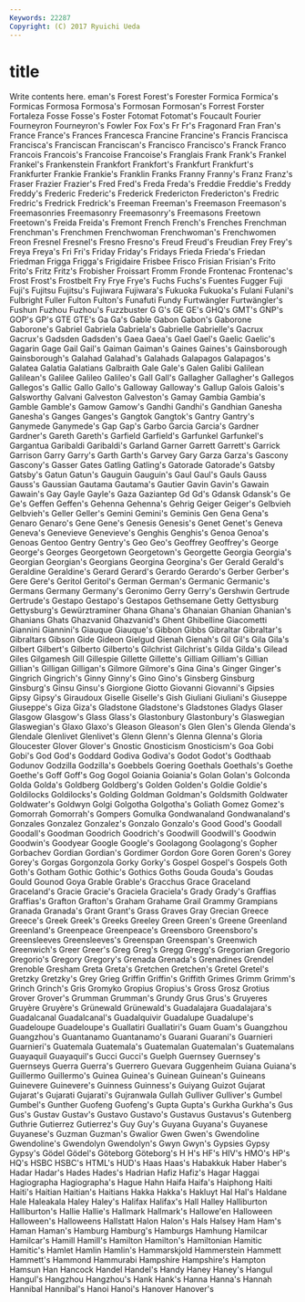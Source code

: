 ```yaml
---
Keywords: 22287 
Copyright: (C) 2017 Ryuichi Ueda
---
```


# title

Write contents here.
eman's Forest Forest's Forester Formica Formica's Formicas Formosa
Formosa's Formosan Formosan's Forrest Forster Fortaleza Fosse Fosse's Foster Fotomat
Fotomat's Foucault Fourier Fourneyron Fourneyron's Fowler Fox Fox's Fr Fr's
Fragonard Fran Fran's France France's Frances Francesca Francine Francine's Francis
Francisca Francisca's Franciscan Franciscan's Francisco Francisco's Franck Franco Francois Francois's
Francoise Francoise's Franglais Frank Frank's Frankel Frankel's Frankenstein Frankfort Frankfort's
Frankfurt Frankfurt's Frankfurter Frankie Frankie's Franklin Franks Franny Franny's Franz
Franz's Fraser Frazier Frazier's Fred Fred's Freda Freda's Freddie Freddie's
Freddy Freddy's Frederic Frederic's Frederick Fredericton Fredericton's Fredric Fredric's Fredrick
Fredrick's Freeman Freeman's Freemason Freemason's Freemasonries Freemasonry Freemasonry's Freemasons Freetown
Freetown's Freida Freida's Fremont French French's Frenches Frenchman Frenchman's Frenchmen
Frenchwoman Frenchwoman's Frenchwomen Freon Fresnel Fresnel's Fresno Fresno's Freud Freud's
Freudian Frey Frey's Freya Freya's Fri Fri's Friday Friday's Fridays
Frieda Frieda's Friedan Friedman Frigga Frigga's Frigidaire Frisbee Frisco Frisian
Frisian's Frito Frito's Fritz Fritz's Frobisher Froissart Fromm Fronde Frontenac
Frontenac's Frost Frost's Frostbelt Fry Frye Frye's Fuchs Fuchs's Fuentes
Fugger Fuji Fuji's Fujitsu Fujitsu's Fujiwara Fujiwara's Fukuoka Fukuoka's Fulani
Fulani's Fulbright Fuller Fulton Fulton's Funafuti Fundy Furtwängler Furtwängler's Fushun
Fuzhou Fuzhou's Fuzzbuster G G's GE GE's GHQ's GMT's GNP's
GOP's GP's GTE GTE's Ga Ga's Gable Gabon Gabon's Gaborone
Gaborone's Gabriel Gabriela Gabriela's Gabrielle Gabrielle's Gacrux Gacrux's Gadsden Gadsden's
Gaea Gaea's Gael Gael's Gaelic Gaelic's Gagarin Gage Gail Gail's
Gaiman Gaiman's Gaines Gaines's Gainsborough Gainsborough's Galahad Galahad's Galahads Galapagos
Galapagos's Galatea Galatia Galatians Galbraith Gale Gale's Galen Galibi Galilean
Galilean's Galilee Galileo Galileo's Gall Gall's Gallagher Gallagher's Gallegos Gallegos's
Gallic Gallo Gallo's Galloway Galloway's Gallup Galois Galois's Galsworthy Galvani
Galveston Galveston's Gamay Gambia Gambia's Gamble Gamble's Gamow Gamow's Gandhi
Gandhi's Gandhian Ganesha Ganesha's Ganges Ganges's Gangtok Gangtok's Gantry Gantry's
Ganymede Ganymede's Gap Gap's Garbo Garcia Garcia's Gardner Gardner's Gareth
Gareth's Garfield Garfield's Garfunkel Garfunkel's Gargantua Garibaldi Garibaldi's Garland Garner
Garrett Garrett's Garrick Garrison Garry Garry's Garth Garth's Garvey Gary
Garza Garza's Gascony Gascony's Gasser Gates Gatling Gatling's Gatorade Gatorade's
Gatsby Gatsby's Gatun Gatun's Gauguin Gauguin's Gaul Gaul's Gauls Gauss
Gauss's Gaussian Gautama Gautama's Gautier Gavin Gavin's Gawain Gawain's Gay
Gayle Gayle's Gaza Gaziantep Gd Gd's Gdansk Gdansk's Ge Ge's
Geffen Geffen's Gehenna Gehenna's Gehrig Geiger Geiger's Gelbvieh Gelbvieh's Geller
Geller's Gemini Gemini's Geminis Gen Gena Gena's Genaro Genaro's Gene
Gene's Genesis Genesis's Genet Genet's Geneva Geneva's Genevieve Genevieve's Genghis
Genghis's Genoa Genoa's Genoas Gentoo Gentry Gentry's Geo Geo's Geoffrey
Geoffrey's George George's Georges Georgetown Georgetown's Georgette Georgia Georgia's Georgian
Georgian's Georgians Georgina Georgina's Ger Gerald Gerald's Geraldine Geraldine's Gerard
Gerard's Gerardo Gerardo's Gerber Gerber's Gere Gere's Geritol Geritol's German
German's Germanic Germanic's Germans Germany Germany's Geronimo Gerry Gerry's Gershwin
Gertrude Gertrude's Gestapo Gestapo's Gestapos Gethsemane Getty Gettysburg Gettysburg's Gewürztraminer
Ghana Ghana's Ghanaian Ghanian Ghanian's Ghanians Ghats Ghazvanid Ghazvanid's Ghent
Ghibelline Giacometti Giannini Giannini's Giauque Giauque's Gibbon Gibbs Gibraltar Gibraltar's
Gibraltars Gibson Gide Gideon Gielgud Gienah Gienah's Gil Gil's Gila
Gila's Gilbert Gilbert's Gilberto Gilberto's Gilchrist Gilchrist's Gilda Gilda's Gilead
Giles Gilgamesh Gill Gillespie Gillette Gillette's Gilliam Gilliam's Gillian Gillian's
Gilligan Gilligan's Gilmore Gilmore's Gina Gina's Ginger Ginger's Gingrich Gingrich's
Ginny Ginny's Gino Gino's Ginsberg Ginsburg Ginsburg's Ginsu Ginsu's Giorgione
Giotto Giovanni Giovanni's Gipsies Gipsy Gipsy's Giraudoux Giselle Giselle's Gish
Giuliani Giuliani's Giuseppe Giuseppe's Giza Giza's Gladstone Gladstone's Gladstones Gladys
Glaser Glasgow Glasgow's Glass Glass's Glastonbury Glastonbury's Glaswegian Glaswegian's Glaxo
Glaxo's Gleason Gleason's Glen Glen's Glenda Glenda's Glendale Glenlivet Glenlivet's
Glenn Glenn's Glenna Glenna's Gloria Gloucester Glover Glover's Gnostic Gnosticism
Gnosticism's Goa Gobi Gobi's God God's Goddard Godiva Godiva's Godot
Godot's Godthaab Godunov Godzilla Godzilla's Goebbels Goering Goethals Goethals's Goethe
Goethe's Goff Goff's Gog Gogol Goiania Goiania's Golan Golan's Golconda
Golda Golda's Goldberg Goldberg's Golden Golden's Goldie Goldie's Goldilocks Goldilocks's
Golding Goldman Goldman's Goldsmith Goldwater Goldwater's Goldwyn Golgi Golgotha Golgotha's
Goliath Gomez Gomez's Gomorrah Gomorrah's Gompers Gomulka Gondwanaland Gondwanaland's Gonzales
Gonzalez Gonzalez's Gonzalo Gonzalo's Good Good's Goodall Goodall's Goodman Goodrich
Goodrich's Goodwill Goodwill's Goodwin Goodwin's Goodyear Google Google's Goolagong Goolagong's
Gopher Gorbachev Gordian Gordian's Gordimer Gordon Gore Goren Goren's Gorey
Gorey's Gorgas Gorgonzola Gorky Gorky's Gospel Gospel's Gospels Goth Goth's
Gotham Gothic Gothic's Gothics Goths Gouda Gouda's Goudas Gould Gounod
Goya Grable Grable's Gracchus Grace Graceland Graceland's Gracie Gracie's Graciela
Graciela's Grady Grady's Graffias Graffias's Grafton Grafton's Graham Grahame Grail
Grammy Grampians Granada Granada's Grant Grant's Grass Graves Gray Grecian
Greece Greece's Greek Greek's Greeks Greeley Green Green's Greene Greenland
Greenland's Greenpeace Greenpeace's Greensboro Greensboro's Greensleeves Greensleeves's Greenspan Greenspan's Greenwich
Greenwich's Greer Greer's Greg Greg's Gregg Gregg's Gregorian Gregorio Gregorio's
Gregory Gregory's Grenada Grenada's Grenadines Grendel Grenoble Gresham Greta Greta's
Gretchen Gretchen's Gretel Gretel's Gretzky Gretzky's Grey Grieg Griffin Griffin's
Griffith Grimes Grimm Grimm's Grinch Grinch's Gris Gromyko Gropius Gropius's
Gross Grosz Grotius Grover Grover's Grumman Grumman's Grundy Grus Grus's
Gruyeres Gruyère Gruyère's Grünewald Grünewald's Guadalajara Guadalajara's Guadalcanal Guadalcanal's Guadalquivir
Guadalupe Guadalupe's Guadeloupe Guadeloupe's Guallatiri Guallatiri's Guam Guam's Guangzhou Guangzhou's
Guantanamo Guantanamo's Guarani Guarani's Guarnieri Guarnieri's Guatemala Guatemala's Guatemalan Guatemalan's
Guatemalans Guayaquil Guayaquil's Gucci Gucci's Guelph Guernsey Guernsey's Guernseys Guerra
Guerra's Guerrero Guevara Guggenheim Guiana Guiana's Guillermo Guillermo's Guinea Guinea's
Guinean Guinean's Guineans Guinevere Guinevere's Guinness Guinness's Guiyang Guizot Gujarat
Gujarat's Gujarati Gujarati's Gujranwala Gullah Gulliver Gulliver's Gumbel Gumbel's Gunther
Guofeng Guofeng's Gupta Gupta's Gurkha Gurkha's Gus Gus's Gustav Gustav's
Gustavo Gustavo's Gustavus Gustavus's Gutenberg Guthrie Gutierrez Gutierrez's Guy Guy's
Guyana Guyana's Guyanese Guyanese's Guzman Guzman's Gwalior Gwen Gwen's Gwendoline
Gwendoline's Gwendolyn Gwendolyn's Gwyn Gwyn's Gypsies Gypsy Gypsy's Gödel Gödel's
Göteborg Göteborg's H H's HF's HIV's HMO's HP's HQ's HSBC
HSBC's HTML's HUD's Haas Haas's Habakkuk Haber Haber's Hadar Hadar's
Hades Hades's Hadrian Hafiz Hafiz's Hagar Haggai Hagiographa Hagiographa's Hague
Hahn Haifa Haifa's Haiphong Haiti Haiti's Haitian Haitian's Haitians Hakka
Hakka's Hakluyt Hal Hal's Haldane Hale Haleakala Haley Haley's Halifax
Halifax's Hall Halley Halliburton Halliburton's Hallie Hallie's Hallmark Hallmark's Hallowe'en
Halloween Halloween's Halloweens Hallstatt Halon Halon's Hals Halsey Ham Ham's
Haman Haman's Hamburg Hamburg's Hamburgs Hamhung Hamilcar Hamilcar's Hamill Hamill's
Hamilton Hamilton's Hamiltonian Hamitic Hamitic's Hamlet Hamlin Hamlin's Hammarskjold Hammerstein
Hammett Hammett's Hammond Hammurabi Hampshire Hampshire's Hampton Hamsun Han Hancock
Handel Handel's Handy Haney Haney's Hangul Hangul's Hangzhou Hangzhou's Hank
Hank's Hanna Hanna's Hannah Hannibal Hannibal's Hanoi Hanoi's Hanover Hanover's
